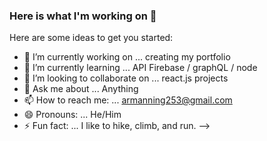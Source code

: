 ### Here is what I'm working on 👋


Here are some ideas to get you started:

- 🔭 I’m currently working on ... creating my portfolio
- 🌱 I’m currently learning ... API Firebase / graphQL / node
- 👯 I’m looking to collaborate on ... react.js projects
- 💬 Ask me about ... Anything
- 📫 How to reach me: ...  armanning253@gmail.com
- 😄 Pronouns: ... He/Him
- ⚡ Fun fact: ... I like to hike, climb, and run.
-->
